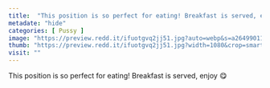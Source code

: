 ```yaml
---
title:  "This position is so perfect for eating! Breakfast is served, enjoy 😋"
metadate: "hide"
categories: [ Pussy ]
image: "https://preview.redd.it/ifuotgvq2jj51.jpg?auto=webp&s=a2649901134608fb84a8b95bac9927c438d353ae"
thumb: "https://preview.redd.it/ifuotgvq2jj51.jpg?width=1080&crop=smart&auto=webp&s=3bb74b517c34d836234855ce4eefd5d3df27a43d"
visit: ""
---
```

This position is so perfect for eating! Breakfast is served, enjoy 😋
